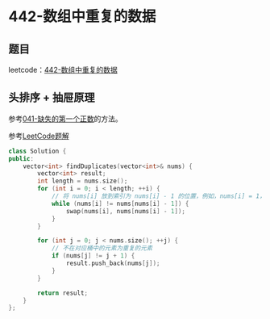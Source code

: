 # 442-数组中重复的数据

## 题目

leetcode：[442-数组中重复的数据](https://leetcode-cn.com/problems/longest-consecutive-sequence/)

## 头排序 + 抽屉原理

参考[041-缺失的第一个正数](https://leetcode-cn.com/problems/first-missing-positive/)的方法。

参考[LeetCode题解](https://leetcode-cn.com/problems/find-all-duplicates-in-an-array/solution/chou-ti-yuan-li-ji-yu-yi-huo-yun-suan-jiao-huan-li/)

```c++
class Solution {
public:
    vector<int> findDuplicates(vector<int>& nums) {
        vector<int> result;
        int length = nums.size();
        for (int i = 0; i < length; ++i) {
            // 将 nums[i] 放到索引为 nums[i] - 1 的位置，例如，nums[i] = 1，则将 1 放到 索引为 0 的位置
            while (nums[i] != nums[nums[i] - 1]) {
                swap(nums[i], nums[nums[i] - 1]);
            }
        }

        for (int j = 0; j < nums.size(); ++j) {
            // 不在对应桶中的元素为重复的元素
            if (nums[j] != j + 1) {
                result.push_back(nums[j]);
            }
        }

        return result;
    }
};
```
